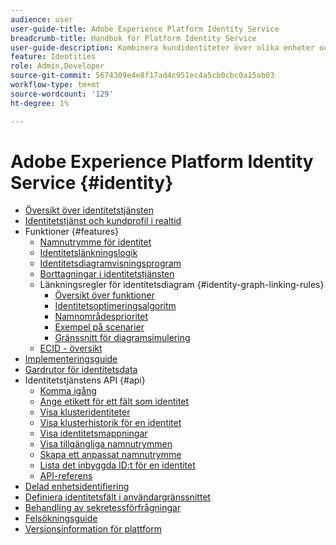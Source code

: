 ```yaml
---
audience: user
user-guide-title: Adobe Experience Platform Identity Service
breadcrumb-title: Handbok för Platform Identity Service
user-guide-description: Kombinera kundidentiteter över olika enheter och system för att leverera personaliserade digitala upplevelser.
feature: Identities
role: Admin,Developer
source-git-commit: 5674309e4e8f17ad4c951ec4a5cb0cbc0a15ab03
workflow-type: tm+mt
source-wordcount: '129'
ht-degree: 1%

---
```



# Adobe Experience Platform Identity Service {#identity}

- [Översikt över identitetstjänsten](home.md)
- [Identitetstjänst och kundprofil i realtid](identity-and-profile.md)
- Funktioner {#features}
   - [Namnutrymme för identitet](./features/namespaces.md)
   - [Identitetslänkningslogik](./features/identity-linking-logic.md)
   - [Identitetsdiagramvisningsprogram](./features/identity-graph-viewer.md)
   - [Borttagningar i identitetstjänsten](./features/deletion.md)
   - Länkningsregler för identitetsdiagram {#identity-graph-linking-rules}
      - [Översikt över funktioner](./identity-graph-linking-rules/overview.md)
      - [Identitetsoptimeringsalgoritm](./identity-graph-linking-rules/identity-optimization-algorithm.md)
      - [Namnområdesprioritet](./identity-graph-linking-rules/namespace-priority.md)
      - [Exempel på scenarier](./identity-graph-linking-rules/example-scenarios.md)
      - [Gränssnitt för diagramsimulering](./identity-graph-linking-rules/graph-simulation.md)
   - [ECID - översikt](./features/ecid.md)
- [Implementeringsguide](implementation.md)
- [Gardrutor för identitetsdata](guardrails.md)
- Identitetstjänstens API {#api}
   - [Komma igång](api/getting-started.md)
   - [Ange etikett för ett fält som identitet](api/label-identities.md)
   - [Visa klusteridentiteter](api/list-cluster-identites.md)
   - [Visa klusterhistorik för en identitet](api/list-cluster-history.md)
   - [Visa identitetsmappningar](api/list-identity-mappings.md)
   - [Visa tillgängliga namnutrymmen](api/list-namespaces.md)
   - [Skapa ett anpassat namnutrymme](api/create-custom-namespace.md)
   - [Lista det inbyggda ID:t för en identitet](api/list-native-id.md)
   - [API-referens](https://www.adobe.io/experience-platform-apis/references/identity-service)
- [Delad enhetsidentifiering](shared-device-detection.md)
- [Definiera identitetsfält i användargränssnittet](label-identities.md)
- [Behandling av sekretessförfrågningar](privacy.md)
- [Felsökningsguide](troubleshooting-guide.md)
- [Versionsinformation för plattform](https://experienceleague.adobe.com/en/docs/experience-platform/release-notes/latest)